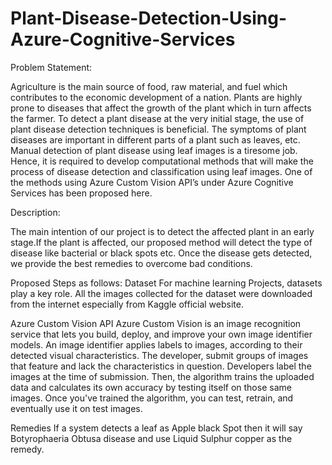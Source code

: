# Plant-Disease-Detection-Using-Azure-Cognitive-Services
Problem Statement: 

Agriculture is the main source of food, raw material, and fuel which contributes to the economic development of a nation. Plants are highly prone to diseases that affect the growth of the plant which in turn affects the farmer. To detect a plant disease at the very initial stage, the use of plant disease detection techniques is beneficial. The symptoms of plant diseases are important in different parts of a plant such as leaves, etc. Manual detection of plant disease using leaf images is a tiresome job. Hence, it is required to develop computational methods that will make the process of disease detection and classification using leaf images. One of the methods using Azure Custom Vision API’s under Azure Cognitive Services has been proposed here. 


Description:

The main intention of our project is to detect the affected plant in an early stage.If the plant is affected, our proposed method will detect the type of disease like bacterial or black spots etc. Once the disease gets detected, we provide the best remedies to overcome bad conditions.

Proposed Steps as follows:
Dataset
For machine learning Projects, datasets play a key role. All the images collected for the dataset were downloaded from the internet especially from Kaggle official website.


Azure Custom Vision API
	Azure Custom Vision is an image recognition service that lets you build, deploy, and improve your own image identifier models. An image identifier applies labels to images, according to their detected visual characteristics. The developer, submit groups of images that feature and lack the characteristics in question. Developers label the images  at the time of submission. Then, the algorithm trains the uploaded  data and calculates its own accuracy by testing itself on those same images. Once you've trained the algorithm, you can test, retrain, and eventually use it on test images.

Remedies
	If a system detects a leaf as Apple black Spot then it will say Botyrophaeria Obtusa disease and use Liquid Sulphur copper as the remedy.

